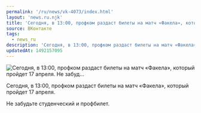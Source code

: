 ```yaml
---
permalink: '/ru/news/vk-4073/index.html'
layout: 'news.ru.njk'
title: 'Сегодня, в 13:00, профком раздаст билеты на матч «Факела», который пройдет 17 апреля.  Не забуд…'
source: ВКонтакте
tags:
  - news_ru
description: 'Сегодня, в 13:00, профком раздаст билеты на матч «Факела», который пройдет 17 апреля.  Не забуд…'
updatedAt: 1492157095
---
```

![Сегодня, в 13:00, профком раздаст билеты на матч «Факела», который пройдет 17 апреля.  Не забуд…](https://sun9-61.userapi.com/impf/thgIzrxHAsJXChqawz_WGvDZ-xyh00Phjs8iZg/gAz5IFuK2fo.jpg?size=1000x667&quality=96&proxy=1&sign=697e7d1211b228afe893c577d396b88c&c_uniq_tag=5HyeIs1XhouPb1iytBDw5JgkSoZJD3rXln1tHcLM0Fc&type=album)

Сегодня, в 13:00, профком раздаст билеты на матч «Факела», который пройдет 17 апреля.

Не забудьте студенческий и профбилет.
